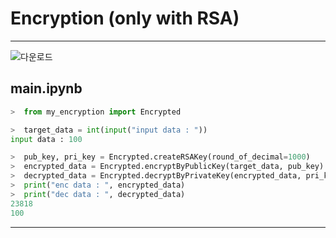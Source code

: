 
# Encryption (only with RSA)

* * *

![다운로드](https://user-images.githubusercontent.com/71556009/108016055-fa125000-7054-11eb-919f-ced9c5bd1a40.png)

## main.ipynb

```python 
>  from my_encryption import Encrypted

>  target_data = int(input("input data : "))
input data : 100

>  pub_key, pri_key = Encrypted.createRSAKey(round_of_decimal=1000)
>  encrypted_data = Encrypted.encryptByPublicKey(target_data, pub_key)
>  decrypted_data = Encrypted.decryptByPrivateKey(encrypted_data, pri_key)
>  print("enc data : ", encrypted_data)
>  print("dec data : ", decrypted_data)
23818
100
```
*****

